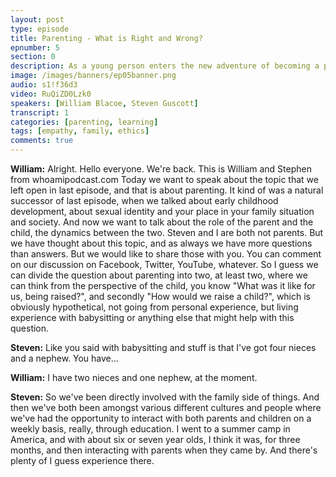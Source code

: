 ```yaml
---
layout: post
type: episode
title: Parenting - What is Right and Wrong?
epnumber: 5
section: 0
description: As a young person enters the new adventure of becoming a parent, they are confronted with challenges they can never be truly prepared for, no matter how much knowledge they acquired beforehand. Making mistakes and learning from them in practise seems to be the only way for us to progress, be it as children or as parents.
image: /images/banners/ep05banner.png
audio: s1!f36d3
video: RuQiZD0Lzk0
speakers: [William Blacoe, Steven Guscott]
transcript: 1
categories: [parenting, learning]
tags: [empathy, family, ethics]
comments: true
---
```

<p><b>William:</b> Alright. Hello everyone. We're
back. This is William and Stephen from whoamipodcast.com
Today we want to speak about the
topic that we left open in last episode,
and that is about parenting. It kind of
was a natural successor of last episode,
when we talked about early childhood
development, about sexual identity and
your place in your family situation and
society. And now we want to talk about
the role of the parent and the child, the
dynamics between the two. Steven and
I are both not parents. But we have
thought about this topic, and as always
we have more questions than answers.
But we would like to share those with
you. You can comment on our
discussion on Facebook, Twitter, YouTube,
whatever. So I guess we can divide the
question about parenting into two, at
least two, where we can think from the
perspective of the child, you know "What
was it like for us, being raised?", and
secondly "How would we raise a child?",
which is obviously hypothetical, not
going from personal experience, but living
experience with babysitting or
anything else that might help with this
question.
</p>

<p><b>Steven:</b> Like you said with babysitting and stuff
is that I've got four nieces and a nephew.
You have...
</p>

<p><b>William:</b> I have two nieces and one nephew,
at the moment.
</p>

<p><b>Steven:</b> So we've been
directly involved with the family side
of things. And then we've both been
amongst various different cultures and
people where we've had the opportunity
to interact with both parents and
children on a weekly basis, really,
through education. I went to a summer
camp in America, and with about six or seven year olds, I
think it was, for three months, and then
interacting with parents when they came
by. And there's plenty of I
guess experience there.
</p>
